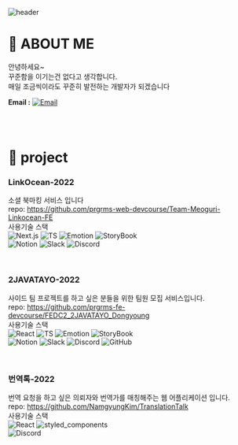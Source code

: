 ![header](https://capsule-render.vercel.app/api?type=waving&color=timeAuto&height=250&section=header&text=Namgyung%20Kim&fontSize=70&animation=fadeIn&fontAlignY=38&descAlignY=54&descAlign=62)

# 🤗 ABOUT ME

안녕하세요~  
꾸준함을 이기는건 없다고 생각합니다.  
매일 조금씩이라도 꾸준히 발전하는 개발자가 되겠습니다  

**Email :** 
[![Email](https://img.shields.io/badge/namgyung.kim@gmail.com-4A86CF?style=flat-square&logo=Gmail&logoColor=white)](mailto:namgyung.kim@gmail.com)

<br />
<br />

# 📄 project
### LinkOcean-2022
소셜 북마킹 서비스 입니다  
repo: https://github.com/prgrms-web-devcourse/Team-Meoguri-Linkocean-FE  
사용기술 스택  
  ![Next.js](https://img.shields.io/badge/Next.js-ddd?style=flat-square&logo=Next.js&logoColor=000)
  ![TS](https://img.shields.io/badge/TypeScript-3178C6?style=flat-square&logo=ts-node&logoColor=fff)
  ![Emotion](https://img.shields.io/badge/Emotion-DB7093?style=flat-square)
  ![StoryBook](https://img.shields.io/badge/Storybook-FF4785?style=flat-square&logo=Storybook&logoColor=fff)  
  ![Notion](https://img.shields.io/badge/Notion-000000?style=flat-square&logo=Notion&logoColor=fff)
  ![Slack](https://img.shields.io/badge/Slack-4A154B?style=flat-square&logo=Slack&logoColor=fff)
  ![Discord](https://img.shields.io/badge/Discord-5865F2?style=flat-square&logo=Discord&logoColor=fff)
  
<br />

### 2JAVATAYO-2022
사이드 팀 프로젝트를 하고 싶은 분들을 위한 팀원 모집 서비스입니다.  
repo: https://github.com/prgrms-fe-devcourse/FEDC2_2JAVATAYO_Dongyoung  
사용기술 스택  
  ![React](https://img.shields.io/badge/React-61DAFB?style=flat-square&logo=React&logoColor=000)
  ![TS](https://img.shields.io/badge/TypeScript-3178C6?style=flat-square&logo=ts-node&logoColor=fff)
  ![Emotion](https://img.shields.io/badge/Emotion-DB7093?style=flat-square)
  ![StoryBook](https://img.shields.io/badge/Storybook-FF4785?style=flat-square&logo=Storybook&logoColor=fff)  
  ![Notion](https://img.shields.io/badge/Notion-000000?style=flat-square&logo=Notion&logoColor=fff)
  ![Slack](https://img.shields.io/badge/Slack-4A154B?style=flat-square&logo=Slack&logoColor=fff)
  ![Discord](https://img.shields.io/badge/Discord-5865F2?style=flat-square&logo=Discord&logoColor=fff)
  ![GitHub](https://img.shields.io/badge/GitHub-181717?style=flat-square&logo=GitHub&logoColor=fff)
  
<br />

### 번역톡-2022
번역 요청을 하고 싶은 의뢰자와 번역가를 매칭해주는 웹 어플리케이션 입니다.  
repo: https://github.com/NamgyungKim/TranslationTalk   
사용기술 스택  
  ![React](https://img.shields.io/badge/React-61DAFB?style=flat-square&logo=React&logoColor=000)
  ![styled_components](https://img.shields.io/badge/styled_components-DB7093?style=flat-square&logo=styled-components&logoColor=white)  
  ![Discord](https://img.shields.io/badge/Discord-5865F2?style=flat-square&logo=Discord&logoColor=fff)



<br />
<br />
<br />
